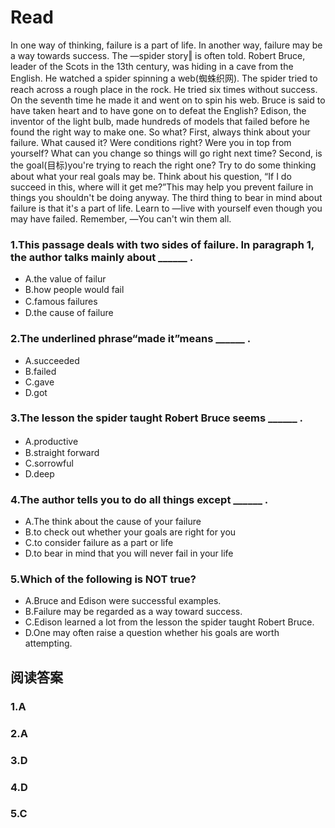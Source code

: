 # Read
In one way of thinking, failure is a part of life. In another way, failure may be a way towards success. The ―spider story‖ is often told. Robert Bruce, leader of the Scots in the 13th century, was hiding in a cave from the English. He watched a spider spinning a web(蜘蛛织网). The spider tried to reach across a rough place in the rock. He tried six times without success. On the seventh time he made it and went on to spin his web. Bruce is said to have taken heart and to have gone on to defeat the English? Edison, the inventor of the light bulb, made hundreds of models that failed before he found the right way to make one.
So what? First, always think about your failure. What caused it? Were conditions right? Were you in top from yourself? What can you change so things will go right next time?
Second, is the goal(目标)you're trying to reach the right one? Try to do some thinking about what your real goals may be. Think about his question, “If I do succeed in this, where will it get me?”This may help you prevent failure in things you shouldn't be doing anyway.
The third thing to bear in mind about failure is that it's a part of life. Learn to ―live with yourself even though you may have failed. Remember, ―You can't win them all.
### 1.This passage deals with two sides of failure. In paragraph 1, the author talks mainly about ______ .
* A.the value of failur 
* B.how people would fail
* C.famous failures　
* D.the cause of failure
### 2.The underlined phrase“made it”means ______ .
* A.succeeded 
* B.failed 
* C.gave 
* D.got
### 3.The lesson the spider taught Robert Bruce seems ______ .
* A.productive　
* B.straight forward 
* C.sorrowful 
* D.deep
### 4.The author tells you to do all things except ______ .
* A.The think about the cause of your failure
* B.to check out whether your goals are right for you
* C.to consider failure as a part or life
* D.to bear in mind that you will never fail in your life
### 5.Which of the following is NOT true?
* A.Bruce and Edison were successful examples. 
* B.Failure may be regarded as a way toward success.
* C.Edison learned a lot from the lesson the spider taught Robert Bruce.
* D.One may often raise a question whether his goals are worth attempting.
## 阅读答案
### 1.A
### 2.A
### 3.D
### 4.D
### 5.C
